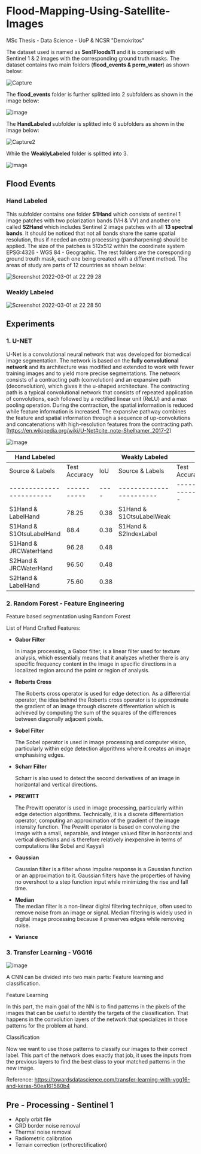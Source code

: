# Flood-Mapping-Using-Satellite-Images
MSc Thesis - Data Science - UoP &amp; NCSR "Demokritos"

The dataset used is named as <b>Sen1Floods11</b> and it is comprised with Sentinel 1 & 2 images with the corresponding ground truth masks. The dataset contains two main folders (<b>flood_events & perm_water</b>) as shown below:

![Capture](https://user-images.githubusercontent.com/23013328/156328362-d9ed2228-bd20-4d75-b254-711b1da30d08.PNG)

The <b>flood_events</b> folder is further splitted into 2 subfolders as shown in the image below:

![image](https://user-images.githubusercontent.com/23013328/159184483-b63def56-2d9c-46c4-9920-2439ee44d705.png)

The <b> HandLabeled </b> subfolder is splitted into 6 subfolders as shown in the image below:

![Capture2](https://user-images.githubusercontent.com/23013328/156328879-6268e602-c81c-4275-8ae4-7d4085baf820.PNG)

While the <b>WeaklyLabeled</b> folder is splitted into 3.

![image](https://user-images.githubusercontent.com/23013328/158182582-fd4a76e3-9842-4221-a285-e02dcad35e28.png)


<h2> Flood Events </h2>

<h3> Hand Labeled </h3> 
This subfolder contains one folder <b> S1Hand</b> which consists of sentinel 1 image patches with two polarization bands (VH & VV) and another one called <b> S2Hand </b> which includes Sentinel 2 image patches with all <b>13 spectral bands</b>. It should be noticed that not all bands share the same spatial resolution, thus if needed an extra processing (pansharpening) should be applied. The size of the patches is 512x512 within the coordinate system EPSG:4326 - WGS 84 - Geographic. The rest folders are the coresponding ground trouth mask, each one being created with a different method. The areas of study are parts of 12 countries as shown below:

![Screenshot 2022-03-01 at 22 29 28](https://user-images.githubusercontent.com/23013328/156243983-dd862316-9998-4c27-91ea-600603a84e4b.png)


<h3> Weakly Labeled </h3>


![Screenshot 2022-03-01 at 22 28 50](https://user-images.githubusercontent.com/23013328/156243919-c9205e31-730b-42f1-ab17-27a27661b341.png)


<h2> Experiments  </h2>

<h3>1. U-NET </h3>
<p align="center">

U-Net is a convolutional neural network that was developed for biomedical image segmentation. The network is based on the <b>fully convolutional network</b> and its architecture was modified and extended to work with fewer training images and to yield more precise segmentations. The network consists of a contracting path (convolution) and an expansive path (deconvolution), which gives it the u-shaped architecture. The contracting path is a typical convolutional network that consists of repeated application of convolutions, each followed by a rectified linear unit (ReLU) and a max pooling operation. During the contraction, the spatial information is reduced while feature information is increased. The expansive pathway combines the feature and spatial information through a sequence of up-convolutions and concatenations with high-resolution features from the contracting path. [https://en.wikipedia.org/wiki/U-Net#cite_note-Shelhamer_2017-2]
</p>

![image](https://user-images.githubusercontent.com/23013328/159357537-8c5fff43-910e-4ce1-a98b-773b7836a0b8.png)

| Hand Labeled             |               |      | Weakly Labeled          |               |     |
| ------------------------ | ------------- | ---- | ----------------------- | ------------- |---- |
| Source & Labels          | Test Accuracy |  IoU | Source & Labels         | Test Accuracy | IOU |
| ------------------------ |   ----------- | ---- | ----------------------- | ------------- | --- |
| S1Hand & LabelHand       |     78.25     | 0.38 | S1Hand & S1OtsuLabelWeak|               |     |
| S1Hand & S1OtsuLabelHand |     88.4      | 0.38 | S1Hand & S2IndexLabel   |               |     |
| S1Hand & JRCWaterHand    |     96.28     | 0.48 |                         |               |     |
| S2Hand & JRCWaterHand    |     96.50     | 0.48 |                         |               |     |
| S2Hand & LabelHand       |     75.60     | 0.38 |                         |               |     |



<h3> 2. Random Forest - Feature Engineering </h3>
Feature based segmentation using Random Forest

List of Hand Crafted Features:

- <b> Gabor Filter </b> </br>
  <p> In image processing, a Gabor filter, is a linear filter used for texture analysis, which essentially means that it analyzes whether there is any           specific frequency content in the image in specific directions in a localized region around the point or region of analysis. </p>
  
- <b> Roberts Cross </b> </br>
  <p> The Roberts cross operator is used for edge detection. As a differential operator, the idea behind the Roberts cross operator is to approximate the       gradient of an image through discrete differentiation which is achieved by computing the sum of the squares of the differences between diagonally         adjacent pixels. </p>
- <b> Sobel Filter </b> </br>
  <p> The Sobel operator is used in image processing and computer vision, particularly within edge detection algorithms where it creates an image                emphasising edges.</p>
- <b> Scharr Filter </b> </br>
  <p> Scharr is also used to detect the second derivatives of an image in horizontal and vertical directions. </p>
- <b> PREWITT </b> <br/>
  <p> The Prewitt operator is used in image processing, particularly within edge detection algorithms. Technically, it is a discrete differentiation             operator, computing an approximation of the gradient of the image intensity function. The Prewitt operator is based on convolving the image with a         small, separable, and integer valued filter in horizontal and vertical directions and is therefore relatively inexpensive in terms of computations         like Sobel and Kayyali </p>
- <b> Gaussian </b> </br>
  <p> Gaussian filter is a filter whose impulse response is a Gaussian function or an approximation to it. Gaussian filters have the properties of having       no overshoot to a step function input while minimizing the rise and fall time. </p>
- <b> Median </b> </br>
   The median filter is a non-linear digital filtering technique, often used to remove noise from an image or signal. Median filtering is widely used in      digital image processing because it preserves edges while removing noise.
- <b> Variance </b> </br>

<h3> 3. Transfer Learning - VGG16 </h3>

![image](https://user-images.githubusercontent.com/23013328/166447610-df628514-8824-4641-8180-5eb4bd1c4e26.png)

A CNN can be divided into two main parts: Feature learning and classification.

Feature Learning

In this part, the main goal of the NN is to find patterns in the pixels of the images that can be useful to identify the targets of the classification. That happens in the convolution layers of the network that specializes in those patterns for the problem at hand.

Classification

Now we want to use those patterns to classify our images to their correct label. This part of the network does exactly that job, it uses the inputs from the previous layers to find the best class to your matched patterns in the new image.




Reference: https://towardsdatascience.com/transfer-learning-with-vgg16-and-keras-50ea161580b4

<h2> Pre - Processing - Sentinel 1 </h2>

- Apply orbit file 
- GRD border noise removal
- Thermal noise removal
- Radiometric calibration
- Terrain correction (orthorectification)
  
